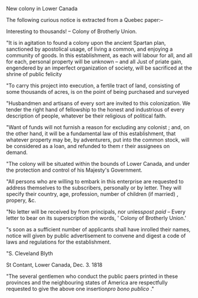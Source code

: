 New colony in Lower CanadaThe following curious notice is extracted from a Quebec paper:–Interesting to thousands! – Colony of Brotherly Union."It is in agitation to found a colony upon the ancient Spartan plan, sanctioned by apostolical usage, of living a common, and enjoying a community of goods. In this establishment, as each will labour for all, and all for each, personal property will be unknown – and all Just of priate gain, engendered by an imperfect organization of society, will be sacrificed at the shrine of public felicity"To carry this project into execution, a fertile tract of land, consisting of some thousands of acres, is on the point of being purchased and surveyed"Husbandmen and artisans of every sort are invited to this colonization. We tender the right hand of fellowship to the honest and industrious of every description of people, whatever be their religious of political faith."Want of funds will not furnish a reason for excluding any colonist ; and, on the other hand, it will be a fundamental law of this establishment, that whatever property may be, by adventurers, put into the common stock, will be considered as a loan, and refunded to them r their assignees on demand."The colony will be situated within the bounds of Lower Canada, and under the protection and control of his Majesty's Government."All persons who are willing to embark in this enterprise are requested to address themselves to the subscribers, personally or by letter. They will specify their country, age, profession, number of children (if married) , propery, &c."No letter will be received by from principals, nor unless*post paid*  – Every letter to bear on its superscription the words, ' Colony of Brotherly Union.'"s soon as a sufficient number of applicants shall have inrolled their names, notice will given by public advertisement to convene and digest a code of laws and regulations for the establishment."S. Cleveland BlythSt Contant, Lower Canada, Dec. 3. 1818"The several gentlemen who conduct the public paers printed in these provinces and the neighbouring states of America are respectfully requested to give the above one insertion*pro bono publico* ."